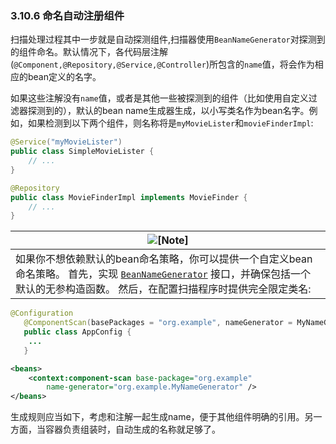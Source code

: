 ### 3.10.6 命名自动注册组件


扫描处理过程其中一步就是自动探测组件,扫描器使用`BeanNameGenerator`对探测到的组件命名。默认情况下，各代码层注解(`@Component,@Repository,@Service,@Controller`)所包含的`name`值，将会作为相应的bean定义的名字。

如果这些注解没有`name`值，或者是其他一些被探测到的组件（比如使用自定义过滤器探测到的），默认的bean name生成器生成，以小写类名作为bean名字。例如，如果检测到以下两个组件，则名称将是`myMovieLister`和`movieFinderImpl`:

```java
@Service("myMovieLister")
public class SimpleMovieLister {
	// ...
}
```

```java
@Repository
public class MovieFinderImpl implements MovieFinder {
	// ...
}
```

| ![[Note]](http://docs.spring.io/spring/docs/5.0.0.M4/spring-framework-reference/htmlsingle/images/note.png.pagespeed.ce.9zQ_1wVwzR.png) |
| ---------------------------------------- |
| 如果你不想依赖默认的bean命名策略，你可以提供一个自定义bean命名策略。 首先，实现 [`BeanNameGenerator`](http://docs.spring.io/spring-framework/docs/5.0.0.M4/javadoc-api/org/springframework/beans/factory/support/BeanNameGenerator.html) 接口，并确保包括一个默认的无参构造函数。 然后，在配置扫描程序时提供完全限定类名: |

```java
@Configuration
   @ComponentScan(basePackages = "org.example", nameGenerator = MyNameGenerator.class)
   public class AppConfig {
   	...
   }
```

```xml
<beans>
	<context:component-scan base-package="org.example"
		name-generator="org.example.MyNameGenerator" />
</beans>
```

生成规则应当如下，考虑和注解一起生成name，便于其他组件明确的引用。另一方面，当容器负责组装时，自动生成的名称就足够了。